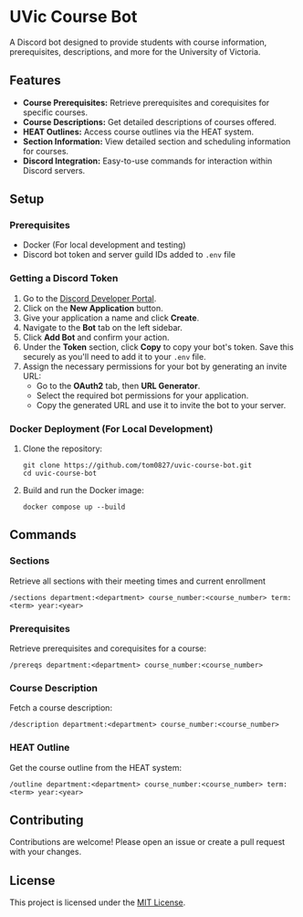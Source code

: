 # UVic Course Bot

A Discord bot designed to provide students with course information, prerequisites, descriptions, and more for the University of Victoria.

## Features

- **Course Prerequisites:** Retrieve prerequisites and corequisites for specific courses.
- **Course Descriptions:** Get detailed descriptions of courses offered.
- **HEAT Outlines:** Access course outlines via the HEAT system.
- **Section Information:** View detailed section and scheduling information for courses.
- **Discord Integration:** Easy-to-use commands for interaction within Discord servers.

## Setup

### Prerequisites

- Docker (For local development and testing)
- Discord bot token and server guild IDs added to `.env` file

### Getting a Discord Token

1. Go to the [Discord Developer Portal](https://discord.com/developers/applications).
2. Click on the **New Application** button.
3. Give your application a name and click **Create**.
4. Navigate to the **Bot** tab on the left sidebar.
5. Click **Add Bot** and confirm your action.
6. Under the **Token** section, click **Copy** to copy your bot's token. Save this securely as you'll need to add it to your `.env` file.
7. Assign the necessary permissions for your bot by generating an invite URL:
    - Go to the **OAuth2** tab, then **URL Generator**.
    - Select the required bot permissions for your application.
    - Copy the generated URL and use it to invite the bot to your server.

### Docker Deployment (For Local Development)

1. Clone the repository:
   ```
   git clone https://github.com/tom0827/uvic-course-bot.git
   cd uvic-course-bot
   ```

2. Build and run the Docker image:
   ```
   docker compose up --build
   ```

## Commands

### Sections
Retrieve all sections with their meeting times and current enrollment
```
/sections department:<department> course_number:<course_number> term:<term> year:<year>
```

### Prerequisites
Retrieve prerequisites and corequisites for a course:
```
/prereqs department:<department> course_number:<course_number>
```

### Course Description
Fetch a course description:
```
/description department:<department> course_number:<course_number>
```

### HEAT Outline
Get the course outline from the HEAT system:
```
/outline department:<department> course_number:<course_number> term:<term> year:<year>
```

## Contributing

Contributions are welcome! Please open an issue or create a pull request with your changes.

## License

This project is licensed under the [MIT License](LICENSE).